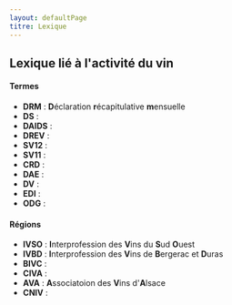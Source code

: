 ```yaml
---
layout: defaultPage
titre: Lexique
---
```


## Lexique lié à l'activité du vin

#### Termes

* **DRM** : **D**éclaration **r**écapitulative **m**ensuelle
* **DS** : 
* **DAIDS** :
* **DREV** :
* **SV12** :
* **SV11** :
* **CRD** :
* **DAE** :
* **DV** :
* **EDI** :
* **ODG** :


#### Régions

* **IVSO** : **I**nterprofession des **V**ins du **S**ud **O**uest
* **IVBD** : **I**nterprofession des **V**ins de **B**ergerac et **D**uras
* **BIVC** :
* **CIVA** :
* **AVA** : **A**ssociatoion des **V**ins d'**A**lsace
* **CNIV** :
